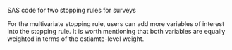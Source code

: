 SAS code for two stopping rules for surveys

For the multivariate stopping rule, users can add more variables of interest into the stopping rule. It is worth mentioning that both variables are equally weighted in terms of the estiamte-level weight.
